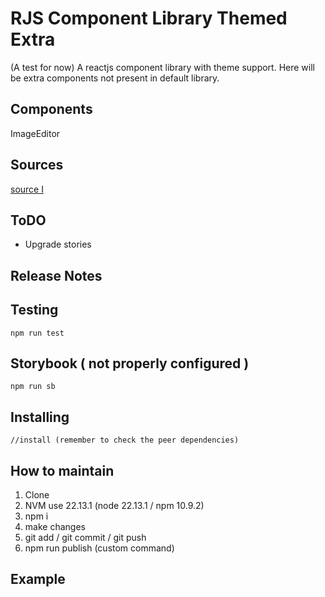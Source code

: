 # RJS Component Library Themed Extra

(A test for now) A reactjs component library with theme support. Here will be extra components not present in default library.  

## Components

ImageEditor  

## Sources

[source I](https://codesandbox.io/p/sandbox/react-canvas-editor-1qrj5)  

## ToDO

- Upgrade stories  

## Release Notes
 

## Testing

```
npm run test  
```

## Storybook ( not properly configured )

```
npm run sb  
```

## Installing

```
//install (remember to check the peer dependencies)  
```


## How to maintain

1. Clone  
2. NVM use 22.13.1 (node 22.13.1 / npm 10.9.2)  
3. npm i  
4. make changes  
5. git add / git commit / git push  
6. npm run publish (custom command)


## Example
